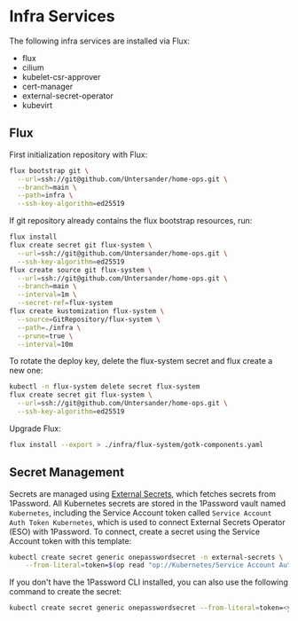 # Infra Services

The following infra services are installed via Flux:
- flux
- cilium
- kubelet-csr-approver
- cert-manager
- external-secret-operator
- kubevirt


## Flux
First initialization repository with Flux:
```bash
flux bootstrap git \
  --url=ssh://git@github.com/Untersander/home-ops.git \
  --branch=main \
  --path=infra \
  --ssh-key-algorithm=ed25519
```

If git repository already contains the flux bootstrap resources, run:
```bash
flux install
flux create secret git flux-system \
  --url=ssh://git@github.com/Untersander/home-ops.git \
  --ssh-key-algorithm=ed25519
flux create source git flux-system \
  --url=ssh://git@github.com/Untersander/home-ops.git \
  --branch=main \
  --interval=1m \
  --secret-ref=flux-system
flux create kustomization flux-system \
  --source=GitRepository/flux-system \
  --path=./infra \
  --prune=true \
  --interval=10m
```

To rotate the deploy key, delete the flux-system secret and flux create a new one:
```bash
kubectl -n flux-system delete secret flux-system
flux create secret git flux-system \
  --url=ssh://git@github.com/Untersander/home-ops.git \
  --ssh-key-algorithm=ed25519
```

Upgrade Flux:
```bash
flux install --export > ./infra/flux-system/gotk-components.yaml
```

## Secret Management
Secrets are managed using [External Secrets](https://external-secrets.io/), which fetches secrets from 1Password.
All Kubernetes secrets are stored in the 1Password vault named `Kubernetes`, including the Service Account token called `Service Account Auth Token Kubernetes`, which is used to connect External Secrets Operator (ESO) with 1Password.
To connect, create a secret using the Service Account token with this template:
```bash
kubectl create secret generic onepasswordsecret -n external-secrets \
    --from-literal=token=$(op read "op://Kubernetes/Service Account Auth Token Kubernetes/credential")
```
If you don't have the 1Password CLI installed, you can also use the following command to create the secret:
```bash
kubectl create secret generic onepasswordsecret --from-literal=token=<yourTokenGoesHere_inPlaintext> --namespace=external-secrets
```